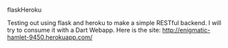 flaskHeroku

Testing out using flask and heroku to make a simple RESTful backend.  I will try to consume it with a Dart Webapp. 
Here is the site: http://enigmatic-hamlet-9450.herokuapp.com/

